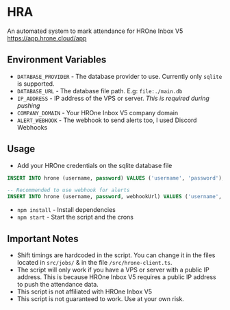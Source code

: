 # HRA

An automated system to mark attendance for HROne Inbox V5 https://app.hrone.cloud/app

## Environment Variables

- `DATABASE_PROVIDER` - The database provider to use. Currently only `sqlite` is supported.
- `DATABASE_URL` - The database file path. E.g: `file:./main.db`
- `IP_ADDRESS` - IP address of the VPS or server. _This is required during pushing_
- `COMPANY_DOMAIN` - Your HROne Inbox V5 company domain
- `ALERT_WEBHOOK` - The webhook to send alerts too, I used Discord Webhooks

## Usage
- Add your HROne credentials on the sqlite database file

```sql
INSERT INTO hrone (username, password) VALUES ('username', 'password');

-- Recommended to use webhook for alerts
INSERT INTO hrone (username, password, webhookUrl) VALUES ('username', 'password', 'https://discord.com/api/webhooks/...');
```

- `npm install` - Install dependencies
- `npm start` - Start the script and the crons

## Important Notes

- Shift timings are hardcoded in the script. You can change it in the files located in `src/jobs/` & in the file `/src/hrone-client.ts`.
- The script will only work if you have a VPS or server with a public IP address. This is because HROne Inbox V5
  requires a public IP address to push the attendance data.
- This script is not affiliated with HROne Inbox V5
- This script is not guaranteed to work. Use at your own risk.
